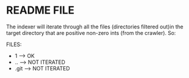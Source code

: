 README FILE
================

The indexer will iterate through all the files (directories filtered
out)in the target directory that are positive non-zero ints (from the crawler). So:

FILES:
 - 1 --> OK
 - .. --> NOT ITERATED
 - .git --> NOT ITERATED

